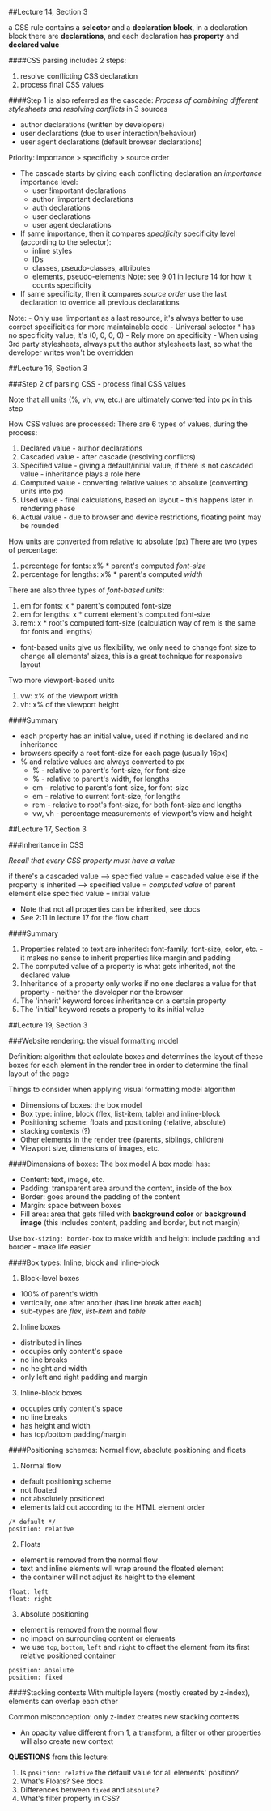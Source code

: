 ##Lecture 14, Section 3

a CSS rule contains a **selector** and a **declaration block**,
in a declaration block there are **declarations**,
and each declaration has **property** and **declared value**

####CSS parsing includes 2 steps:
  1) resolve conflicting CSS declaration
  2) process final CSS values

####Step 1 is also referred as the cascade:
  *Process of combining different stylesheets and resolving conflicts* in 3 sources
  - author declarations (written by developers)
  - user declarations (due to user interaction/behaviour)
  - user agent declarations (default browser declarations)


  Priority: importance > specificity > source order
  - The cascade starts by giving each conflicting declaration an *importance*
    importance level:
      - user !important declarations
      - author !important declarations
      - auth declarations
      - user declarations
      - user agent declarations
  - If same importance, then it compares *specificity*
    specificity level (according to the selector):
      - inline styles
      - IDs
      - classes, pseudo-classes, attributes
      - elements, pseudo-elements
    Note: see 9:01 in lecture 14 for how it counts specificity
  - If same specificity, then it compares *source order*
    use the last declaration to override all previous declarations

  Note:
    - Only use !important as a last resource,
      it's always better to use correct specificities for more maintainable code
    - Universal selector * has no specificity value, it's (0, 0, 0, 0)
    - Rely more on specificity
    - When using 3rd party stylesheets, always put the author stylesheets last,
      so what the developer writes won't be overridden


##Lecture 16, Section 3

###Step 2 of parsing CSS - process final CSS values

Note that all units (%, vh, vw, etc.) are ultimately converted into px in this step

How CSS values are processed:
  There are 6 types of values, during the process:
  1) Declared value
    - author declarations
  2) Cascaded value
    - after cascade (resolving conflicts)
  3) Specified value
    - giving a default/initial value, if there is not cascaded value
    - inheritance plays a role here
  4) Computed value
    - converting relative values to absolute (converting units into px)
  5) Used value
    - final calculations, based on layout
    - this happens later in rendering phase
  6) Actual value
    - due to browser and device restrictions, floating point may be rounded

How units are converted from relative to absolute (px)
  There are two types of percentage:
  1) percentage for fonts:    x% * parent's computed *font-size*
  2) percentage for lengths:  x% * parent's computed *width*

  There are also three types of *font-based units*:
  1) em for fonts:            x * parent's computed font-size
  2) em for lengths:          x * current element's computed font-size
  3) rem:                     x * root's computed font-size
     (calculation way of rem is the same for fonts and lengths)
  - font-based units give us flexibility, we only need to change font size to change all elements' sizes,
    this is a great technique for responsive layout

  Two more viewport-based units
  1) vw:                      x% of the viewport width
  1) vh:                      x% of the viewport height

####Summary
  - each property has an initial value, used if nothing is declared and no inheritance
  - browsers specify a root font-size for each page (usually 16px)
  - % and relative values are always converted to px
    - % - relative to parent's font-size, for font-size
    - % - relative to parent's width, for lengths
    - em - relative to parent's font-size, for font-size
    - em - relative to current font-size, for lengths
    - rem - relative to root's font-size, for both font-size and lengths
    - vw, vh - percentage measurements of viewport's view and height


##Lecture 17, Section 3

###Inheritance in CSS

*Recall that every CSS property must have a value*

if there's a cascaded value --> specified value = cascaded value
else if the property is inherited --> specified value = *computed value* of parent element
else specified value = initial value
  - Note that not all properties can be inherited, see docs
  - See 2:11 in lecture 17 for the flow chart

####Summary
  1) Properties related to text are inherited: font-family, font-size, color, etc.
    - it makes no sense to inherit properties like margin and padding
  2) The computed value of a property is what gets inherited, not the declared value
  3) Inheritance of a property only works if no one declares a value for that property
    - neither the developer nor the browser
  4) The 'inherit' keyword forces inheritance on a certain property
  5) The 'initial' keyword resets a property to its initial value


##Lecture 19, Section 3

###Website rendering: the visual formatting model

Definition: algorithm that calculate boxes and determines the layout of these boxes 
for each element in the render tree in order to determine the final layout of the page

Things to consider when applying visual formatting model algorithm
  - Dimensions of boxes: the box model
  - Box type: inline, block (flex, list-item, table) and inline-block
  - Positioning scheme: floats and positioning (relative, absolute)
  - stacking contexts (?)
  - Other elements in the render tree (parents, siblings, children)
  - Viewport size, dimensions of images, etc.

####Dimensions of boxes: The box model
A box model has:
  - Content: text, image, etc.
  - Padding: transparent area around the content, inside of the box
  - Border: goes around the padding of the content
  - Margin: space between boxes
  - Fill area: area that gets filled with **background color** or **background image** (this includes content, padding and border, but not margin)

Use `box-sizing: border-box` to make width and height include padding and border - make life easier

####Box types: Inline, block and inline-block
1) Block-level boxes
- 100% of parent's width
- vertically, one after another (has line break after each)
- sub-types are *flex*, *list-item* and *table*

2) Inline boxes
- distributed in lines
- occupies only content's space
- no line breaks
- no height and width
- only left and right padding and margin

3) Inline-block boxes
- occupies only content's space
- no line breaks
- has height and width
- has top/bottom padding/margin

####Positioning schemes: Normal flow, absolute positioning and floats
1) Normal flow
- default positioning scheme
- not floated
- not absolutely positioned
- elements laid out according to the HTML element order
```
/* default */
position: relative
```

2) Floats
- element is removed from the normal flow
- text and inline elements will wrap around the floated element
- the container will not adjust its height to the element
```
float: left
float: right
```

3) Absolute positioning
- element is removed from the normal flow
- no impact on surrounding content or elements
- we use `top`, `bottom`, `left` and `right` to offset the element from its first relative positioned container
```
position: absolute
position: fixed
```

####Stacking contexts
With multiple layers (mostly created by z-index), elements can overlap each other

Common misconception: only z-index creates new stacking contexts
- An opacity value different from 1, a transform, a filter or other properties will also create new context

**QUESTIONS** from this lecture:
1) Is `position: relative` the default value for all elements' position?
2) What's Floats? See docs.
3) Differences between `fixed` and `absolute`?
4) What's filter property in CSS?
